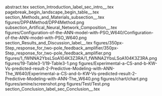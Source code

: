 abstract.tex
section_Introduction_label_sec_intro__.tex
pagebreak_begin_landscape_begin_table__.tex
section_Methods_and_Materials_subsection__.tex
figures/DPP4Method/DPP4Method.png
subsection_Artifical_Neural_Network_Composition__.tex
figures/Configuration-of-the-ANN-model-with-PSO_W640/Configuration-of-the-ANN-model-with-PSO_W640.png
section_Results_and_Discussion_label__.tex
figures/350px-Step_response_for_two-pole_feedback_amplifier/350px-Step_response_for_two-pole_feedback_amplifier.png
figures/1_fWNNA2YbsLSoA104K3Z3RA/1_fWNNA2YbsLSoA104K3Z3RA.png
figures/19-Table3-1/19-Table3-1.png
figures/Experimental-a-CS-and-b-KW-Vs-predicted-result-2-Predictive-Modeling-with-ANN-The_W640/Experimental-a-CS-and-b-KW-Vs-predicted-result-2-Predictive-Modeling-with-ANN-The_W640.png
figures/chart/chart.png
figures/amine/screenshot.png
figures/Test/Test.png
section_Conclusion_label_sec_Conclusion__.tex
